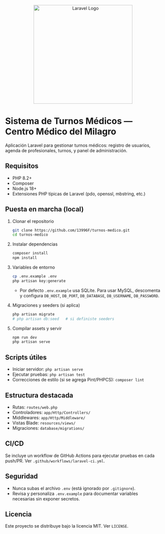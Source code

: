 <p align="center">
  <img src="https://raw.githubusercontent.com/laravel/art/master/logo-lockup/5%20SVG/2%20CMYK/1%20Full%20Color/laravel-logolockup-cmyk-red.svg" width="320" alt="Laravel Logo" />
</p>

# Sistema de Turnos Médicos — Centro Médico del Milagro

Aplicación Laravel para gestionar turnos médicos: registro de usuarios, agenda de profesionales, turnos, y panel de administración.

## Requisitos

- PHP 8.2+
- Composer
- Node.js 18+
- Extensiones PHP típicas de Laravel (pdo, openssl, mbstring, etc.)

## Puesta en marcha (local)

1. Clonar el repositorio
   ```bash
   git clone https://github.com/13996F/turnos-medico.git
   cd turnos-medico
   ```

2. Instalar dependencias
   ```bash
   composer install
   npm install
   ```

3. Variables de entorno
   ```bash
   cp .env.example .env
   php artisan key:generate
   ```
   - Por defecto `.env.example` usa SQLite. Para usar MySQL, descomenta y configura `DB_HOST`, `DB_PORT`, `DB_DATABASE`, `DB_USERNAME`, `DB_PASSWORD`.

4. Migraciones y seeders (si aplica)
   ```bash
   php artisan migrate
   # php artisan db:seed   # si definiste seeders
   ```

5. Compilar assets y servir
   ```bash
   npm run dev
   php artisan serve
   ```

## Scripts útiles

- Iniciar servidor: `php artisan serve`
- Ejecutar pruebas: `php artisan test`
- Correcciones de estilo (si se agrega Pint/PHPCS): `composer lint`

## Estructura destacada

- Rutas: `routes/web.php`
- Controladores: `app/Http/Controllers/`
- Middlewares: `app/Http/Middleware/`
- Vistas Blade: `resources/views/`
- Migraciones: `database/migrations/`

## CI/CD

Se incluye un workflow de GitHub Actions para ejecutar pruebas en cada push/PR. Ver `.github/workflows/laravel-ci.yml`.

## Seguridad

- Nunca subas el archivo `.env` (está ignorado por `.gitignore`).
- Revisa y personaliza `.env.example` para documentar variables necesarias sin exponer secretos.

## Licencia

Este proyecto se distribuye bajo la licencia MIT. Ver `LICENSE`.
